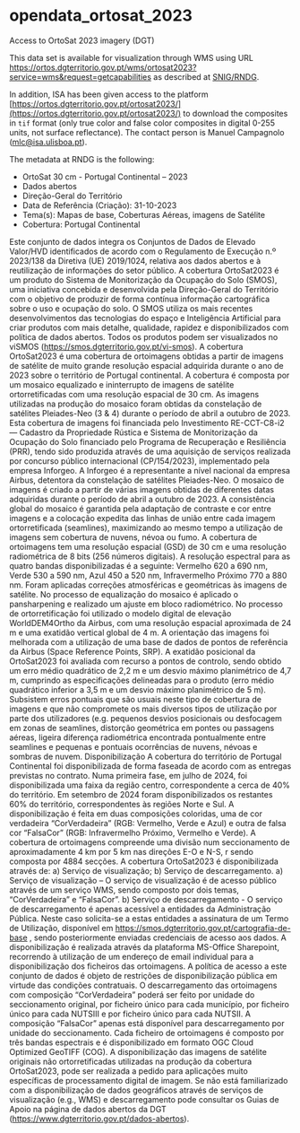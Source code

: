 # opendata_ortosat_2023
Access to OrtoSat 2023 imagery (DGT)

This data set is available for visualization through WMS using URL https://ortos.dgterritorio.gov.pt/wms/ortosat2023?service=wms&request=getcapabilities as described at [SNIG/RNDG](https://snig.dgterritorio.gov.pt/rndg).

In addition, ISA has been given access to the platform [https://ortos.dgterritorio.gov.pt/ortosat2023/](https://ortos.dgterritorio.gov.pt/ortosat2023/) to download the composites in `tif` format (only true color and false color composites in digital 0-255 units, not surface reflectance). The contact person is Manuel Campagnolo (mlc@isa.ulisboa.pt). 

The metadata at RNDG is the following:
- OrtoSat 30 cm - Portugal Continental – 2023
- Dados abertos
- Direção-Geral do Território
- Data de Referência (Criação): 31-10-2023
- Tema(s): Mapas de base, Coberturas Aéreas, imagens de Satélite
- Cobertura: Portugal Continental

Este conjunto de dados integra os Conjuntos de Dados de Elevado Valor/HVD identificados de acordo com o Regulamento de Execução n.º 2023/138 da Diretiva (UE) 2019/1024, relativa aos dados abertos e à reutilização de informações do setor público. A cobertura OrtoSat2023 é um produto do Sistema de Monitorização da Ocupação do Solo (SMOS), uma iniciativa concebida e desenvolvida pela Direção-Geral do Território com o objetivo de produzir de forma contínua informação cartográfica sobre o uso e ocupação do solo. O SMOS utiliza os mais recentes desenvolvimentos das tecnologias do espaço e Inteligência Artificial para criar produtos com mais detalhe, qualidade, rapidez e disponibilizados com política de dados abertos. Todos os produtos podem ser visualizados no viSMOS (https://smos.dgterritorio.gov.pt/vi-smos). A cobertura OrtoSat2023 é uma cobertura de ortoimagens obtidas a partir de imagens de satélite de muito grande resolução espacial adquirida durante o ano de 2023 sobre o território de Portugal continental. A cobertura é composta por um mosaico equalizado e ininterrupto de imagens de satélite ortorretificadas com uma resolução espacial de 30 cm. As imagens utilizadas na produção do mosaico foram obtidas da constelação de satélites Pleiades-Neo (3 & 4) durante o período de abril a outubro de 2023. Esta cobertura de imagens foi financiada pelo Investimento RE-CCT-C8-i2 — Cadastro da Propriedade Rústica e Sistema de Monitorização da Ocupação do Solo financiado pelo Programa de Recuperação e Resiliência (PRR), tendo sido produzida através de uma aquisição de serviços realizada por concurso público internacional (CP/154/2023), implementado pela empresa Inforgeo. A Inforgeo é a representante a nível nacional da empresa Airbus, detentora da constelação de satélites Pleiades-Neo. O mosaico de imagens é criado a partir de várias imagens obtidas de diferentes datas adquiridas durante o período de abril a outubro de 2023. A consistência global do mosaico é garantida pela adaptação de contraste e cor entre imagens e a colocação expedita das linhas de união entre cada imagem ortorretificada (seamlines), maximizando ao mesmo tempo a utilização de imagens sem cobertura de nuvens, névoa ou fumo. A cobertura de ortoimagens tem uma resolução espacial (GSD) de 30 cm e uma resolução radiométrica de 8 bits (256 números digitais). A resolução espectral para as quatro bandas disponibilizadas é a seguinte: Vermelho 620 a 690 nm, Verde 530 a 590 nm, Azul 450 a 520 nm, Infravermelho Próximo 770 a 880 nm. Foram aplicadas correções atmosféricas e geométricas às imagens de satélite. No processo de equalização do mosaico é aplicado o pansharpening e realizado um ajuste em bloco radiométrico. No processo de ortorretificação foi utilizado o modelo digital de elevação WorldDEM4Ortho da Airbus, com uma resolução espacial aproximada de 24 m e uma exatidão vertical global de 4 m. A orientação das imagens foi melhorada com a utilização de uma base de dados de pontos de referência da Airbus (Space Reference Points, SRP). A exatidão posicional da OrtoSat2023 foi avaliada com recurso a pontos de controlo, sendo obtido um erro médio quadrático de 2,2 m e um desvio máximo planimétrico de 4,7 m, cumprindo as especificações delineadas para o produto (erro médio quadrático inferior a 3,5 m e um desvio máximo planimétrico de 5 m). Subsistem erros pontuais que são usuais neste tipo de cobertura de imagens e que não compromete os mais diversos tipos de utilização por parte dos utilizadores (e.g. pequenos desvios posicionais ou desfocagem em zonas de seamlines, distorção geométrica em pontes ou passagens aéreas, ligeira diferença radiométrica encontrada pontualmente entre seamlines e pequenas e pontuais ocorrências de nuvens, névoas e sombras de nuvem. Disponibilização A cobertura do território de Portugal Continental foi disponibilizada de forma faseada de acordo com as entregas previstas no contrato. Numa primeira fase, em julho de 2024, foi disponibilizada uma faixa da região centro, correspondente a cerca de 40% do território. Em setembro de 2024 foram disponibilizados os restantes 60% do território, correspondentes às regiões Norte e Sul. A disponibilização é feita em duas composições coloridas, uma de cor verdadeira “CorVerdadeira” (RGB: Vermelho, Verde e Azul) e outra de falsa cor “FalsaCor” (RGB: Infravermelho Próximo, Vermelho e Verde). A cobertura de ortoimagens compreende uma divisão num seccionamento de aproximadamente 4 km por 5 km nas direções E-O e N-S, r sendo composta por 4884 secções. A cobertura OrtoSat2023 é disponibilizada através de: a) Serviço de visualização; b) Serviço de descarregamento. a) Serviço de visualização – O serviço de visualização é de acesso público através de um serviço WMS, sendo composto por dois temas, “CorVerdadeira” e “FalsaCor”. b) Serviço de descarregamento - O serviço de descarregamento é apenas acessível a entidades da Administração Pública. Neste caso solicita-se a estas entidades a assinatura de um Termo de Utilização, disponível em https://smos.dgterritorio.gov.pt/cartografia-de-base , sendo posteriormente enviadas credenciais de acesso aos dados. A disponibilização é realizada através da plataforma MS-Office Sharepoint, recorrendo à utilização de um endereço de email individual para a disponibilização dos ficheiros das ortoimagens. A política de acesso a este conjunto de dados é objeto de restrições de disponibilização pública em virtude das condições contratuais. O descarregamento das ortoimagens com composição “CorVerdadeira” poderá ser feito por unidade do seccionamento original, por ficheiro único para cada município, por ficheiro único para cada NUTSIII e por ficheiro único para cada NUTSII. A composição “FalsaCor” apenas está disponível para descarregamento por unidade do seccionamento. Cada ficheiro de ortoimagens é composto por três bandas espectrais e é disponibilizado em formato OGC Cloud Optimized GeoTIFF (COG). A disponibilização das imagens de satélite originais não ortorretificadas utilizadas na produção da cobertura OrtoSat2023, pode ser realizada a pedido para aplicações muito específicas de processamento digital de imagem. Se não está familiarizado com a disponibilização de dados geográficos através de serviços de visualização (e.g., WMS) e descarregamento pode consultar os Guias de Apoio na página de dados abertos da DGT (https://www.dgterritorio.gov.pt/dados-abertos).
